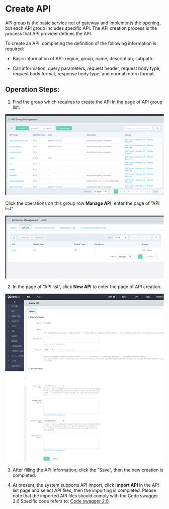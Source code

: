 # Create API

API group is the basic service net of gateway and implements the opening, but each API group includes specific API. The API creation process is the process that API provider defines the API.

To create an API, completing the definition of the following information is required:

* 	Basic information of API: region, group, name, description, subpath.

* Call information: query parameters, request header, request body type, request body format, response body type, and normal return format.


## Operation Steps:

1. Find the group which requires to create the API in the page of API group list.

 ![API Group Management](../../../../../image/Internet-Middleware/API-Gateway/apigroup-1.png)
 
Click the operations on this group row **Manage API**, enter the page of “API list”

 ![API list ](../../../../../image/Internet-Middleware/API-Gateway/apigroup-apilist.png)


2. In the page of “API list”, click **New API** to enter the page of API creation.

![Create new API](../../../../../image/Internet-Middleware/API-Gateway/apigroup-addapi.png)
 
  
3. After filling the API information, click the “Save”, then the new creation is completed.

4. At present, the system supports API import, click **Import API** in the API list page and select API files, then the importing is completed. Please note that the imported API files should comply with the Code swagger 2.0 Specific code refers to:
[Code swagger 2.0](http://editor.swagger.io/)  
